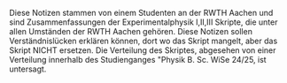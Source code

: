 Diese Notizen stammen von einem Studenten an der RWTH Aachen und sind Zusammenfassungen der Experimentalphysik I,II,III Skripte, die unter allen Umständen der RWTH Aachen gehören.
Diese Notizen sollen Verständnislücken erklären können, dort wo das Skript mangelt, aber das Skript NICHT ersetzen. Die Verteilung des Skriptes, abgesehen von einer Verteilung innerhalb des Studienganges "Physik B. Sc. WiSe 24/25, ist untersagt.
